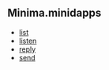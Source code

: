 ## Minima.minidapps

+ [list](./list.md)
+ [listen](./listen.md)
+ [reply](./reply.md)
+ [send](./send.md)
